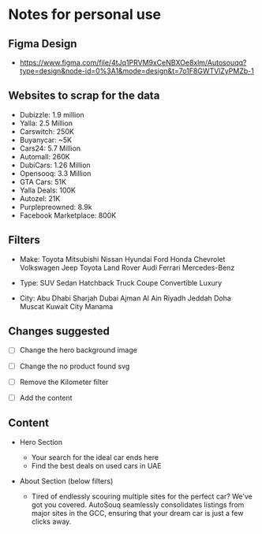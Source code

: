 # Notes for personal use

## Figma Design

- https://www.figma.com/file/4tJq1PRVM9xCeNBXOe8xlm/Autosouqq?type=design&node-id=0%3A1&mode=design&t=7o1F8GWTVlZyPMZb-1

## Websites to scrap for the data

- Dubizzle: 1.9 million
- Yalla: 2.5 Million
- Carswitch: 250K
- Buyanycar: ~5K
- Cars24: 5.7 Million
- Automall: 260K
- DubiCars: 1.26 Million
- Opensooq: 3.3 Million
- GTA Cars: 51K
- Yalla Deals: 100K
- Autozel: 21K
- Purplepreowned: 8.9k
- Facebook Marketplace: 800K

## Filters

- Make:
  Toyota
  Mitsubishi
  Nissan
  Hyundai
  Ford
  Honda
  Chevrolet
  Volkswagen
  Jeep
  Toyota
  Land Rover
  Audi
  Ferrari
  Mercedes-Benz

- Type:
  SUV
  Sedan
  Hatchback
  Truck
  Coupe
  Convertible
  Luxury

- City:
  Abu Dhabi
  Sharjah
  Dubai
  Ajman
  Al Ain
  Riyadh
  Jeddah
  Doha
  Muscat
  Kuwait City
  Manama

## Changes suggested

- [ ] Change the hero background image
- [ ] Change the no product found svg
- [ ] Remove the Kilometer filter
- [ ] Add the content 



## Content

- Hero Section
    - Your search for the ideal car ends here
    - Find the best deals on used cars in UAE

- About Section (below filters)
    - Tired of endlessly scouring multiple sites for the perfect car? We've got you covered. AutoSouq seamlessly consolidates listings from major sites in the GCC, ensuring that your dream car is just a few clicks away.